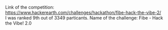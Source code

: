 Link of the competition: https://www.hackerearth.com/challenges/hackathon/fibe-hack-the-vibe-2/
I was ranked 9th out of 3349 particants.
Name of the challenge: Fibe - Hack the Vibe! 2.0
